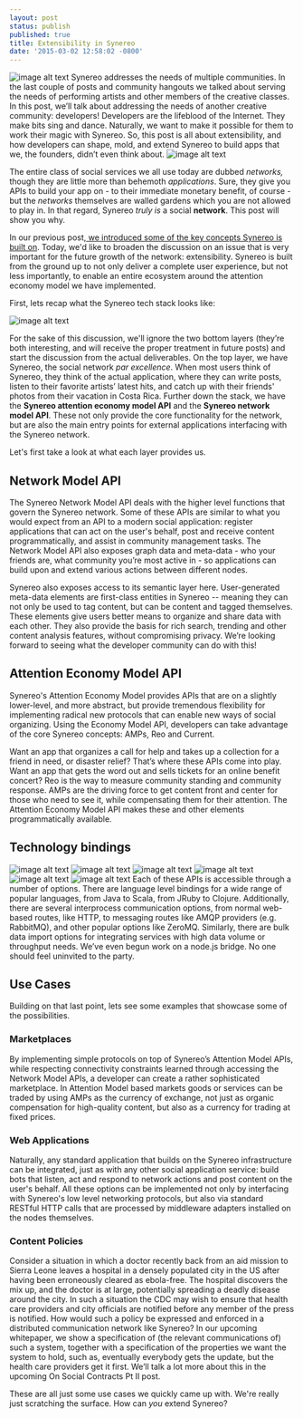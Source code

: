 ```yaml
---
layout: post
status: publish
published: true
title: Extensibility in Synereo
date: '2015-03-02 12:58:02 -0800'
---
```

![image alt text](/img/uploads/kidcoder1.png)
Synereo addresses the needs of multiple communities. In the last couple of posts and community hangouts we talked about serving the needs of performing artists and other members of the creative classes. In this post, we’ll talk about addressing the needs of another creative community: developers! Developers are the lifeblood of the Internet. They make bits sing and dance. Naturally, we want to make it possible for them to work their magic with Synereo. So, this post is all about extensibility, and how developers can shape, mold, and extend Synereo to build apps that we, the founders, didn’t even think about. ![image alt text](/img/uploads/rosie-coder.png)

The entire class of social services we all use today are dubbed *networks,* though they are little more than behemoth *applications*. Sure, they give you APIs to build your app on - to their immediate monetary benefit, of course - but the *networks* themselves are walled gardens which you are not allowed to play in. In that regard, Synereo *truly is* a social **network**. This post will show you why. 

In our previous post,[ we introduced some of the key concepts Synereo is built on](http://blog.synereo.com/2015/02/09/hello-world/). Today, we'd like to broaden the discussion on an issue that is very important for the future growth of the network: extensibility. Synereo is built from the ground up to not only deliver a complete user experience, but not less importantly, to enable an entire ecosystem around the attention economy model we have implemented. 

First, lets recap what the Synereo tech stack looks like:

![image alt text](/img/uploads/synereo-stack.png)

For the sake of this discussion, we'll ignore the two bottom layers (they’re both interesting, and will receive the proper treatment in future posts) and start the discussion from the actual deliverables. On the top layer, we have Synereo, the social network *par excellence*. When most users think of Synereo, they think of the actual application, where they can write posts, listen to their favorite artists’ latest hits, and catch up with their friends' photos from their vacation in Costa Rica. Further down the stack, we have the **Synereo attention economy model API** and the **Synereo network model API**. These not only provide the core functionality for the network, but are also the main entry points for external applications interfacing with the Synereo network.

Let's first take a look at what each layer provides us.

## Network Model API

The Synereo Network Model API deals with the higher level functions that govern the Synereo network. Some of these APIs are similar to what you would expect from an API to a modern social application: register applications that can act on the user's behalf, post and receive content programmatically, and assist in community management tasks. The Network Model API also exposes graph data and meta-data - who your friends are, what community you’re most active in - so applications can build upon and extend various actions between different nodes. 

Synereo also exposes access to its semantic layer here. User-generated meta-data elements are first-class entities in Synereo -- meaning they can not only be used to tag content, but can be content and tagged themselves. These elements give users better means to organize and share data with each other. They also provide the basis for rich search, trending and other content analysis features, without compromising privacy. We’re looking forward to seeing what the developer community can do with this!

## Attention Economy Model API

Synereo's Attention Economy Model provides APIs that are on a slightly lower-level, and more abstract, but provide tremendous flexibility for implementing radical new protocols that can enable new ways of social organizing. Using the Economy Model API, developers can take advantage of the core Synereo concepts: AMPs, Reo and Current. 

Want an app that organizes a call for help and takes up a collection for a friend in need, or disaster relief? That’s where these APIs come into play. Want an app that gets the word out and sells tickets for an online benefit concert? Reo is the way to measure community standing and community response. AMPs are the driving force to get content front and center for those who need to see it, while compensating them for their attention. The Attention Economy Model API makes these and other elements programmatically available.

## Technology bindings
![image alt text](/img/uploads/synereo-logo1.png) ![image alt text](/img/uploads/scala-logo.png) ![image alt text](/img/uploads/java-logo.png)
![image alt text](/img/uploads/restful-area.png) ![image alt text](/img/uploads/rabbitmq-logo.png) ![image alt text](/img/uploads/nodejs-logo.png)
Each of these APIs is accessible through a number of options. There are language level bindings for a wide range of popular languages, from Java to Scala, from JRuby to Clojure. Additionally, there are several interprocess communication options, from normal web-based routes, like HTTP, to messaging routes like AMQP providers (e.g. RabbitMQ), and other popular options like ZeroMQ. Similarly, there are bulk data import options for integrating services with high data volume or throughput needs. We’ve even begun work on a node.js bridge. No one should feel uninvited to the party.

## Use Cases

Building on that last point, lets see some examples that showcase some of the possibilities.

### Marketplaces

By implementing simple protocols on top of Synereo’s Attention Model APIs, while respecting connectivity constraints learned through accessing the Network Model APIs, a developer can create a rather sophisticated marketplace. In Attention Model based markets goods or services can be traded by using AMPs as the currency of exchange, not just as organic compensation for high-quality content, but also as a currency for trading at fixed prices. 

### Web Applications

Naturally, any standard application that builds on the Synereo infrastructure can be integrated, just as with any other social application service: build bots that listen, act and respond to network actions and post content on the user's behalf. All these options can be implemented not only by interfacing with Synereo's low level networking protocols, but also via standard RESTful HTTP calls that are processed by middleware adapters installed on the nodes themselves.

### Content Policies

Consider a situation in which a doctor recently back from an aid mission to Sierra Leone leaves a hospital in a densely populated city in the US after having been erroneously cleared as ebola-free. The hospital discovers the mix up, and the doctor is at large, potentially spreading a deadly disease around the city. In such a situation the CDC may wish to ensure that health care providers and city officials are notified before any member of the press is notified. How would such a policy be expressed and enforced in a distributed communication network like Synereo? In our upcoming whitepaper, we show a specification of (the relevant communications of) such a system, together with a specification of the properties we want the system to hold, such as, eventually everybody gets the update, but the health care providers get it first. We’ll talk a lot more about this in the upcoming On Social Contracts Pt II post.

These are all just some use cases we quickly came up with. We're really just scratching the surface. How can *you* extend Synereo?

